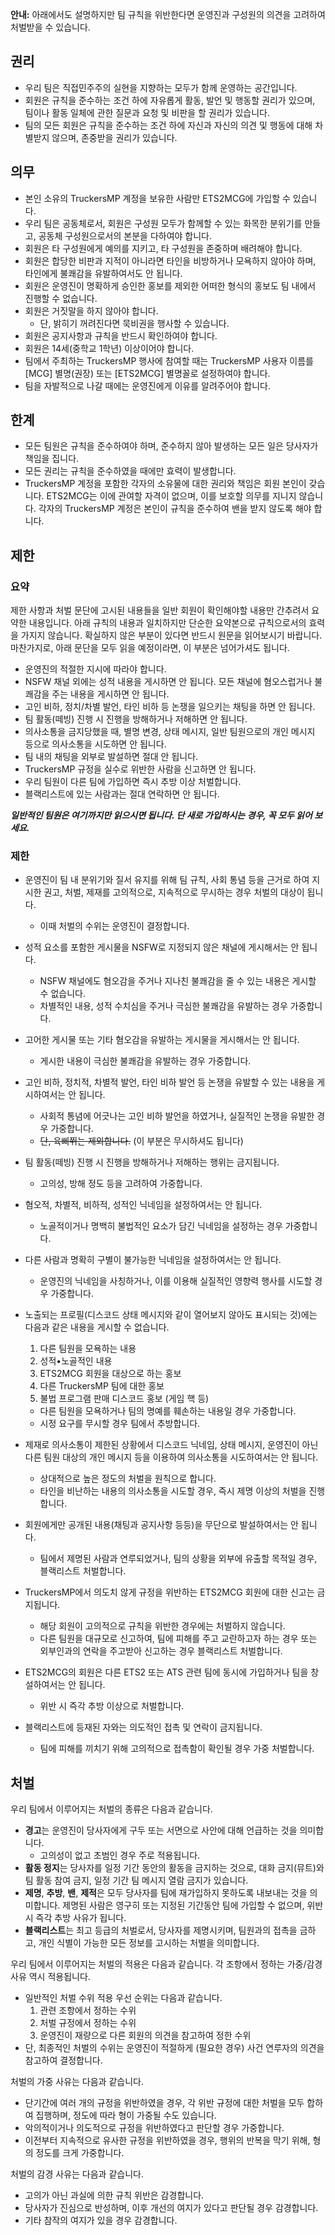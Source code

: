 **안내:** 아래에서도 설명하지만 팀 규칙을 위반한다면 운영진과 구성원의 의견을 고려하여 처벌받을 수 있습니다. 

## 권리
* 우리 팀은 직접민주주의 실현을 지향하는 모두가 함께 운영하는 공간입니다.
* 회원은 규칙을 준수하는 조건 하에 자유롭게 활동, 발언 및 행동할 권리가 있으며, 팀이나 활동 일체에 관한 질문과 요청 및 비판을 할 권리가 있습니다.
* 팀의 모든 회원은 규칙을 준수하는 조건 하에 자신과 자신의 의견 및 행동에 대해 차별받지 않으며, 존중받을 권리가 있습니다.

## 의무
* 본인 소유의 TruckersMP 계정을 보유한 사람만 ETS2MCG에 가입할 수 있습니다.
* 우리 팀은 공동체로서, 회원은 구성원 모두가 함께할 수 있는 화목한 분위기를 만들고, 공동체 구성원으로서의 본분을 다하여야 합니다.
* 회원은 타 구성원에게 예의를 지키고, 타 구성원을 존중하며 배려해야 합니다.
* 회원은 합당한 비판과 지적이 아니라면 타인을 비방하거나 모욕하지 않아야 하며, 타인에게 불쾌감을 유발하여서도 안 됩니다.
* 회원은 운영진이 명확하게 승인한 홍보를 제외한 어떠한 형식의 홍보도 팀 내에서 진행할 수 없습니다.
* 회원은 거짓말을 하지 않아야 합니다.
  * 단, 밝히기 꺼려진다면 묵비권을 행사할 수 있습니다.
* 회원은 공지사항과 규칙을 반드시 확인하여야 합니다.
* 회원은 14세(중학교 1학년) 이상이어야 합니다.
* 팀에서 주최하는 TruckersMP 행사에 참여할 때는 TruckersMP 사용자 이름를 [MCG] 별명(권장) 또는 [ETS2MCG] 별명꼴로 설정하여야 합니다.
* 팀을 자발적으로 나갈 때에는 운영진에게 이유를 알려주어야 합니다.

## 한계
* 모든 팀원은 규칙을 준수하여야 하며, 준수하지 않아 발생하는 모든 일은 당사자가 책임을 집니다.
* 모든 권리는 규칙을 준수하였을 때에만 효력이 발생합니다.
* TruckersMP 계정을 포함한 각자의 소유물에 대한 권리와 책임은 회원 본인이 갖습니다. ETS2MCG는 이에 관여할 자격이 없으며, 이를 보호할 의무를 지니지 않습니다. 각자의 TruckersMP 계정은 본인이 규칙을 준수하여 밴을 받지 않도록 해야 합니다.

## 제한

### 요약
제한 사항과 처벌 문단에 고시된 내용들을 일반 회원이 확인해야할 내용만 간추려서 요약한 내용입니다. 아래 규칙의 내용과 일치하지만 단순한 요약본으로 규칙으로서의 효력을 가지지 않습니다. 확실하지 않은 부분이 있다면 반드시 원문을 읽어보시기 바랍니다.\
마찬가지로, 아래 문단을 모두 읽을 예정이라면, 이 부분은 넘어가셔도 됩니다.
* 운영진의 적절한 지시에 따라야 합니다.
* NSFW 채널 외에는 성적 내용을 게시하면 안 됩니다. 모든 채널에 혐오스럽거나 불쾌감을 주는 내용을 게시하면 안 됩니다.
* 고인 비하, 정치/차별 발언, 타인 비하 등 논쟁을 일으키는 채팅을 하면 안 됩니다.
* 팀 활동(떼빙) 진행 시 진행을 방해하거나 저해하면 안 됩니다.
* 의사소통을 금지당했을 때, 별명 변경, 상태 메시지, 일반 팀원으로의 개인 메시지 등으로 의사소통을 시도하면 안 됩니다.
* 팀 내의 채팅을 외부로 발설하면 절대 안 됩니다.
* TruckersMP 규정을 실수로 위반한 사람을 신고하면 안 됩니다.
* 우리 팀원이 다른 팀에 가입하면 즉시 추방 이상 처벌합니다.
* 블랙리스트에 있는 사람과는 절대 연락하면 안 됩니다.

***일반적인 팀원은 여기까지만 읽으시면 됩니다. 단 새로 가입하시는 경우, 꼭 모두 읽어 보세요.***

### 제한
* 운영진이 팀 내 분위기와 질서 유지를 위해 팀 규칙, 사회 통념 등을 근거로 하여 지시한 권고, 처벌, 제재를 고의적으로, 지속적으로 무시하는 경우 처벌의 대상이 됩니다.
  * 이때 처벌의 수위는 운영진이 결정합니다.

* 성적 요소를 포함한 게시물을 NSFW로 지정되지 않은 채널에 게시해서는 안 됩니다.
  * NSFW 채널에도 혐오감을 주거나 지나친 불쾌감을 줄 수 있는 내용은 게시할 수 없습니다.
  * 차별적인 내용, 성적 수치심을 주거나 극심한 불쾌감을 유발하는 경우 가중합니다.

* 고어한 게시물 또는 기타 혐오감을 유발하는 게시물을 게시해서는 안 됩니다.
  * 게시한 내용이 극심한 불쾌감을 유발하는 경우 가중합니다.

* 고인 비하, 정치적, 차별적 발언, 타인 비하 발언 등 논쟁을 유발할 수 있는 내용을 게시하여서는 안 됩니다.
  * 사회적 통념에 어긋나는 고인 비하 발언을 하였거나, 실질적인 논쟁을 유발한 경우 가중합니다.
  * ~~단, 육삐쮜는 제외합니다.~~ (이 부분은 무시하셔도 됩니다)

* 팀 활동(떼빙) 진행 시 진행을 방해하거나 저해하는 행위는 금지됩니다.
  * 고의성, 방해 정도 등을 고려하여 가중합니다.

* 혐오적, 차별적, 비하적, 성적인 닉네임을 설정하여서는 안 됩니다.
  * 노골적이거나 명백히 불법적인 요소가 담긴 닉네임을 설정하는 경우 가중합니다.

* 다른 사람과 명확히 구별이 불가능한 닉네임을 설정하여서는 안 됩니다.
  * 운영진의 닉네임을 사칭하거나, 이를 이용해 실질적인 영향력 행사를 시도할 경우 가중합니다.

* 노출되는 프로필(디스코드 상태 메시지와 같이 열어보지 않아도 표시되는 것)에는 다음과 같은 내용을 게시할 수 없습니다.
  1. 다른 팀원을 모욕하는 내용
  2. 성적•노골적인 내용
  3. ETS2MCG 회원을 대상으로 하는 홍보
  4. 다른 TruckersMP 팀에 대한 홍보
  5. 불법 프로그램 판매 디스코드 홍보 (게임 핵 등)
  * 다른 팀원을 모욕하거나 팀의 명예를 훼손하는 내용일 경우 가중합니다.
  * 시정 요구를 무시할 경우 팀에서 추방합니다.

* 제재로 의사소통이 제한된 상황에서 디스코드 닉네임, 상태 메시지, 운영진이 아닌 다른 팀원 대상의 개인 메시지 등을 이용하여 의사소통을 시도하여서는 안 됩니다.
  * 상대적으로 높은 정도의 처벌을 원칙으로 합니다.
  * 타인을 비난하는 내용의 의사소통을 시도할 경우, 즉시 제명 이상의 처벌을 진행합니다.

* 회원에게만 공개된 내용(채팅과 공지사항 등등)을 무단으로 발설하여서는 안 됩니다.
  * 팀에서 제명된 사람과 연루되었거나, 팀의 상황을 외부에 유출할 목적일 경우, 블랙리스트 처벌합니다.

* TruckersMP에서 의도치 않게 규정을 위반하는 ETS2MCG 회원에 대한 신고는 금지됩니다.
  * 해당 회원이 고의적으로 규칙을 위반한 경우에는 처벌하지 않습니다.
  * 다른 팀원을 대규모로 신고하여, 팀에 피해를 주고 교란하고자 하는 경우 또는 외부인과의 연락을 주고받아 신고하는 경우 블랙리스트 처벌합니다.

* ETS2MCG의 회원은 다른 ETS2 또는 ATS 관련 팀에 동시에 가입하거나 팀을 창설하여서는 안 됩니다.
  * 위반 시 즉각 추방 이상으로 처벌합니다.

* 블랙리스트에 등재된 자와는 의도적인 접촉 및 연락이 금지됩니다.
  * 팀에 피해를 끼치기 위해 고의적으로 접촉함이 확인될 경우 가중 처벌합니다.

## 처벌
우리 팀에서 이루어지는 처벌의 종류은 다음과 같습니다.
* **경고**는 운영진이 당사자에게 구두 또는 서면으로 사안에 대해 언급하는 것을 의미합니다.
  * 고의성이 없고 초범인 경우 주로 적용됩니다.
* **활동 정지**는 당사자를 일정 기간 동안의 활동을 금지하는 것으로, 대화 금지(뮤트)와 팀 활동 참여 금지, 일정 기간 팀 메시지 열람 금지가 있습니다.
* **제명**, **추방**, **밴**, **제적**은 모두 당사자를 팀에 재가입하지 못하도록 내보내는 것을 의미합니다. 제명된 사람은 영구히 또는 지정된 기간동안 팀에 가입할 수 없으며, 위반 시 즉각 추방 사유가 됩니다.
* **블랙리스트**는 최고 등급의 처벌로서, 당사자를 제명시키며, 팀원과의 접촉을 금하고, 개인 식별이 가능한 모든 정보를 고시하는 처벌을 의미합니다.

우리 팀에서 이루어지는 처벌의 적용은 다음과 같습니다. 각 조항에서 정하는 가중/감경 사유 역시 적용됩니다.
* 일반적인 처벌 수위 적용 우선 순위는 다음과 같습니다.
  1. 관련 조항에서 정하는 수위
  2. 처벌 규정에서 정하는 수위
  3. 운영진이 재량으로 다른 회원의 의견을 참고하여 정한 수위
* 단, 최종적인 처벌의 수위는 운영진이 적절하게 (필요한 경우) 사건 연루자의 의견을 참고하여 결정합니다.

처벌의 가중 사유는 다음과 같습니다.
* 단기간에 여러 개의 규정을 위반하였을 경우, 각 위반 규정에 대한 처벌을 모두 합하여 집행하며, 정도에 따라 형이 가중될 수도 있습니다.
* 악의적이거나 의도적으로 규정을 위반하였다고 판단할 경우 가중합니다.
* 이전부터 지속적으로 유사한 규정을 위반하였을 경우, 행위의 반복을 막기 위해, 형의 정도를 크게 가중합니다.

처벌의 감경 사유는 다음과 같습니다.
* 고의가 아닌 과실에 의한 규칙 위반은 감경합니다.
* 당사자가 진심으로 반성하며, 이후 개선의 여지가 있다고 판단될 경우 감경합니다.
* 기타 참작의 여지가 있을 경우 감경합니다.
